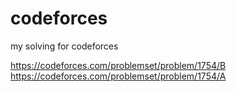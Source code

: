 # codeforces
my solving for codeforces

https://codeforces.com/problemset/problem/1754/B
https://codeforces.com/problemset/problem/1754/A
